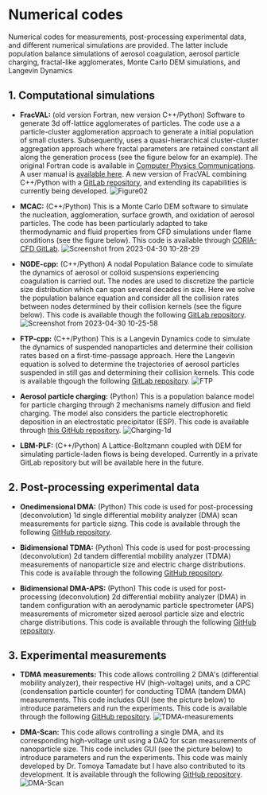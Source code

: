 # Numerical codes
Numerical codes for measurements, post-processing experimental data, and different numerical simulations are provided. The latter include population balance simulations of aerosol coagulation, aerosol particle charging, fractal-like agglomerates, Monte Carlo DEM simulations, and Langevin Dynamics

## 1. Computational simulations

* **FracVAL:** (old version Fortran, new version C++/Python) Software to generate 3d off-lattice agglomerates of particles. The code use a a particle-cluster agglomeration approach to generate a initial population of small clusters. Subsequently, uses a quasi-hierarchical cluster-cluster aggregation approach where fractal parameters are retained constant all along the generation process (see the figure below for an example). The original Fortran code is available in [Computer Physics Communications](https://doi.org/10.1016/j.cpc.2019.01.015). A user manual is [available here](https://doi.org/10.13140/RG.2.2.17240.32007).  A new version of FracVAL combining C++/Python with a [GitLab repository](https://gitlab.com/jmoranc1/fracval_cpp), and extending its capabilities is currently being developed.
![Figure02](https://user-images.githubusercontent.com/62391931/235360986-4cb3dbbd-bed3-4089-9630-d4fc0001f6e7.png)

* **MCAC:** (C++/Python) This is a Monte Carlo DEM software to simulate the nucleation, agglomeration, surface growth, and oxidation of aerosol particles. The code has been particularly adapted to take thermodynamic and fluid properties from CFD simulations under flame conditions (see the figure below). This code is available through [CORIA-CFD GitLab](https://gitlab.coria-cfd.fr/MCAC/MCAC/).
![Screenshot from 2023-04-30 10-28-29](https://user-images.githubusercontent.com/62391931/235361648-5c7a82ad-b264-4d7c-b86a-670b08e40b66.png)

* **NGDE-cpp:** (C++/Python) A nodal Population Balance code to simulate the dynamics of aerosol or colloid suspensions experiencing coagulation is carried out. The nodes are used to discretize the particle size distribution which can span several decades in size. Here we solve the population balance equation and consider all the collision rates between nodes determined by their collision kernels (see the figure below). This code is available though the following [GitLab repository](https://gitlab.com/jmoranc1/ngde_cpp).
![Screenshot from 2023-04-30 10-25-58](https://user-images.githubusercontent.com/62391931/235361533-30628d94-ef93-483d-b110-51a24c75d7f3.png)
    
* **FTP-cpp:** (C++/Python) This is a Langevin Dynamics code to simulate the dynamics of suspended nanoparticles and determine their collision rates based on a first-time-passage approach. Here the Langevin equation is solved to determine the trajectories of aerosol particles suspended in still gas and determining their collision kernels. This code is available thgough the following [GitLab repository](https://gitlab.com/jmoranc1/ftp_kernels_langevin_dynamics).
![FTP](https://user-images.githubusercontent.com/62391931/235362135-4580e749-24d1-48a8-bf01-5dd145164257.png)

* **Aerosol particle charging:** (Python) This is a population balance model for particle charging through 2 mechanisms namely diffusion and field charging. The model also considers the particle electrophoretic deposition in an electrostatic precipitator (ESP). This code is available through [this GitHub repository](https://github.com/Aerosol-Lab/Aerosol_particle_charging_1d_model).
![Charging-1d](https://user-images.githubusercontent.com/62391931/229414629-e120c1b8-9bfe-4ec6-8656-5deb0bda6ed0.png)

* **LBM-PLF:** (C++/Python) A Lattice-Boltzmann coupled with DEM for simulating particle-laden flows is being developed. Currently in a private GitLab repository but will be available here in the future.

## 2. Post-processing experimental data
* **Onedimensional DMA:** (Python) This code is used for post-processing (deconvolution) 1d single differential mobility analyzer (DMA) scan measurements for particle sizng. This code is available through the following  [GitHub repository](https://github.com/Aerosol-Lab/OneDimensional_DMA_inversion).

* **Bidimensional TDMA:** (Python) This code is used for post-processing (deconvolution) 2d tandem differential mobility analyzer (TDMA) measurements of nanoparticle size and electric charge distributions. This code is available through the following  [GitHub repository](https://github.com/Aerosol-Lab/Bidimensional_TDMA_inversion).

* **Bidimensional DMA-APS:** (Python) This code is used for post-processing (deconvolution) 2d differential mobility analyzer (DMA) in tandem configuration with an aerodynamic particle spectrometer (APS) measurements of micrometer sized aerosol particle size and electric charge distributions. This code is available through the following  [GitHub repository](https://github.com/Aerosol-Lab/Bidimensional_DMA_APS_inversion).

## 3. Experimental measurements
* **TDMA measurements:** This code allows controlling 2 DMA's (differential mobility analyzer), their respective HV (high-voltage) units, and a CPC (condensation particle counter) for conducting TDMA (tandem DMA) measurements. This code includes GUI (see the picture below) to introduce parameters and run the experiments. This code is available through the following [GitHub repository](https://github.com/Aerosol-Lab/TDMA_measurements).
![TDMA-measurements](https://user-images.githubusercontent.com/62391931/229002061-9c3ec45d-a4f5-4414-8076-6cedfea41ca8.png)

* **DMA-Scan:** This code allows controlling a single DMA, and its corresponding high-voltage unit using a DAQ for scan measurements of nanoparticle size. This code includes GUI (see the picture below) to introduce parameters and run the experiments. This code was mainly developed by Dr. Tomoya Tamadate but I have also contributed to its development. It is available through the following [GitHub repository]([https://github.com/Aerosol-Lab/TDMA_measurements](https://github.com/Aerosol-Lab/DMAscan)).
![DMA-Scan](https://user-images.githubusercontent.com/75816343/204118211-67cc4e74-2c9d-43b5-9d55-788531ff42e8.png)
